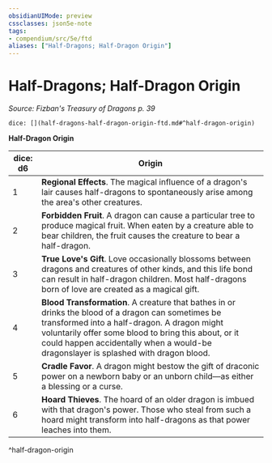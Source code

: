 ```yaml
---
obsidianUIMode: preview
cssclasses: json5e-note
tags:
- compendium/src/5e/ftd
aliases: ["Half-Dragons; Half-Dragon Origin"]
---
```

# Half-Dragons; Half-Dragon Origin
*Source: Fizban's Treasury of Dragons p. 39* 

`dice: [](half-dragons-half-dragon-origin-ftd.md#^half-dragon-origin)`

**Half-Dragon Origin**

| dice: d6 | Origin |
|----------|--------|
| 1 | **Regional Effects**. The magical influence of a dragon's lair causes half-dragons to spontaneously arise among the area's other creatures. |
| 2 | **Forbidden Fruit**. A dragon can cause a particular tree to produce magical fruit. When eaten by a creature able to bear children, the fruit causes the creature to bear a half-dragon. |
| 3 | **True Love's Gift**. Love occasionally blossoms between dragons and creatures of other kinds, and this life bond can result in half-dragon children. Most half-dragons born of love are created as a magical gift. |
| 4 | **Blood Transformation**. A creature that bathes in or drinks the blood of a dragon can sometimes be transformed into a half-dragon. A dragon might voluntarily offer some blood to bring this about, or it could happen accidentally when a would-be dragonslayer is splashed with dragon blood. |
| 5 | **Cradle Favor**. A dragon might bestow the gift of draconic power on a newborn baby or an unborn child—as either a blessing or a curse. |
| 6 | **Hoard Thieves**. The hoard of an older dragon is imbued with that dragon's power. Those who steal from such a hoard might transform into half-dragons as that power leaches into them. |
^half-dragon-origin